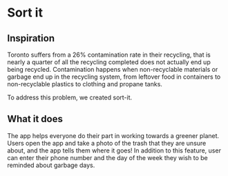 # Sort it 


## Inspiration
Toronto suffers from a 26% contamination rate in their recycling, that is nearly a quarter of all the recycling completed does not actually end up being recycled. Contamination happens when non-recyclable materials or garbage end up in the recycling system, from leftover food in containers to non-recyclable plastics to clothing and propane tanks.

To address this problem, we created sort-it. 

## What it does
The app helps everyone do their part in working towards a greener planet. Users open the app and take a photo of the trash that they are unsure about, and the app tells them where it goes! In addition to this feature, user can enter their phone number and the day of the week they wish to be reminded about garbage days.
